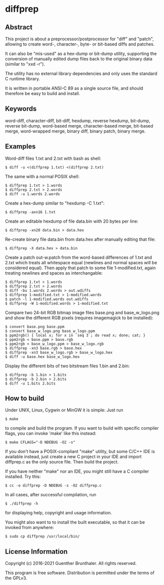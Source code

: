diffprep
========

Abstract
--------

This project is about a preprocessor/postprocessor for "diff" and
"patch", allowing to create word-, character-, byte- or bit-based
diffs and patches.

It can also be "mis-used" as a hex-dump or bit-dump utility,
supporting the conversion of manually edited dump files back to
the original binary data (similar to "xxd -r").

The utility has no external library dependencies and only uses
the standard C runtime library.

It is written in portable ANSI-C 89 as a single source file, and
should therefore be easy to build and install.


Keywords
--------

word-diff, character-diff, bit-diff, hexdump, reverse hexdump,
bit-dump, reverse bit-dump, word-based merge, character-based
merge, bit-based merge, word-wrapped merge, binary diff, binary
patch, binary merge.


Examples
--------

Word-diff files 1.txt and 2.txt with bash as shell:

	$ diff -u <(diffprep 1.txt) <(diffprep 2.txt)

The same with a normal POSIX shell:

	$ diffprep 1.txt > 1.words
	$ diffprep 2.txt > 2.words
	$ diff -u 1.words 2.words

Create a hex-dump similar to "hexdump -C 1.txt":

	$ diffprep -axn16 1.txt

Create an editable hexdump of file data.bin with 20 bytes per line:

	$ diffprep -xn20 data.bin > data.hex

Re-create binary file data.bin from data.hex after manually
editing that file:

	$ diffprep -X data.hex > data.bin

Create a patch out-w.patch from the word-based differences of 1.txt and 2.txt
which treats all whitespace equal (newlines and normal spaces will be
considered equal). Then apply that patch to some file 1-modified.txt, again
treating newlines and spaces as interchangable:

	$ diffprep 1.txt > 1.words
	$ diffprep 2.txt > 2.words
	$ diff -bu 1.words 2.words > out.wdiffs
	$ diffprep 1-modified.txt > 1-modified.words
	$ patch -l 1-modified.words out.wdiffs
	$ diffprep -W 1-modified.words > 1-modified.txt

Compare two 24-bit RGB bitmap image files base.png and base_w_logo.png and
show the different RGB pixels (requires imagemagick to be installed):

	$ convert base.png base.ppm
	$ convert base_w_logo.png base_w_logo.ppm
	$ ppm2rgb() { local x; for x in `seq 3`; do read x; done; cat; }
	$ ppm2rgb < base.ppm > base.rgb
	$ ppm2rgb < base_w_logo.ppm > base_w_logo.rgb
	$ diffprep -xn3 base.rgb > base.hex
	$ diffprep -xn3 base_w_logo.rgb > base_w_logo.hex
	$ diff -u base.hex base_w_logo.hex

Display the different bits of two bitstream files 1.bin and 2.bin:

	$ diffprep -b 1.bin > 1.bits
	$ diffprep -b 2.bin > 2.bits
	$ diff -u 1.bits 2.bits

How to build
------------

Under UNIX, Linux, Cygwin or MinGW it is simple: Just run

	$ make

to compile and build the program. If you want to build with
specific compiler flags, you can invoke 'make' like this instead:

	$ make CFLAGS="-D NDEBUG -O2 -s"

If you don't have a POSIX-compliant "make" utility, but some
C/C++ IDE is available instead, just create a new C project in
your IDE and import diffprep.c as the only source file. Then
build the project.

If you have neither "make" nor an IDE, you might still have a C compiler
installed. Try this:

	$ cc -o diffprep -D NDEBUG -s -O2 diffprep.c

In all cases, after successful compilation, run

	$ ./diffprep -h

for displaying help, copyright and usage information.

You might also want to to install the built executable, so that
it can be invoked from anywhere:

	$ sudo cp diffprep /usr/local/bin/


License Information
-------------------

Copyright (c) 2016-2021 Guenther Brunthaler. All rights reserved.

This program is free software.
Distribution is permitted under the terms of the GPLv3.
